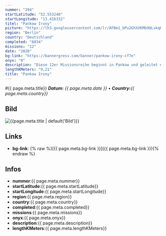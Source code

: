 ```yaml
---
nummer: "294"
startLatitude: "52.553248"
startLongitude: "13.416332"
titel: "Pankow Irony"
picture: "https://lh3.googleusercontent.com/lr/AFBm1_bPu2GhXVKMb9QLvkqKM5eZpWMK6nFU33xMpKaL7tsi7IUVMKyVrq8sAJcIUgCxFyJvtKBpKQueMiSQLRaMcT49meNztyXH1NN_wahfZgP3ejYzdUtVYuVR5z1qyaI-Jskp1xb4Lnu3RkSvOsBVJtEVAe0UaNUg7lSHvNwoRxqd2lYUlUOgipVxFeuIDYv3dvSLWlkmUvQFRE6r52RGmKMGluH3Op5S1mJXXrH5uZVrpkdXU-IUD1SoVm26IRWgaD7a5o0nZ4T5KLANQmmS-_5I8gh89zG-QB80WNgQtEa80ON_suCA2Rf0HiCM007TFANHid2UbEHFxhimgS_KLXi8w8YpIH28xF0fgNZi9dm6-Sm-f8qHecLm7RpPdJEL3568vPOBcrFkHsnANQAdYoXmejJ7E5WUSZAbRObR_cx3-hOgTZMnaWovTJ_fQcky9HUzHQAYVHE6yldSO8hBwqPtND4N8MzAAXQFBMTNBBUj6r3RrR4oYM5VhfVPOGwlvkVI5d0t7sm6ymIyJpUeIMpIWGzHlxbqGNgXNyG5ZjyOWQ13Tw_dYs8sV8HtgRAqAzFL8x3SQFdHO2vH6WtDVXeolbcRL1n4lljiZPkUrSQX6fHzdmiwVxpXxP0J_D8r2oNNMtZ3dDj6xrr1lHW-BASUlREYMzGzSEgM8tiUyq3qXJj8oDjEuRAQiLX2KrQApQl7AScA8UPwZ0bOh5BLlJ26R-yg_LMtf5f-fFdJVDNEMbZZgC9unFZclD_xeMEFGCpQ-C2w8Xj20wlN4mS-OI6TBIdcMIM9qiHUO7CbOdUnB3B2Sk_dlhHoERYb2mbJIEkVCbhj6bDyheuBALDDsWs4aVw9WgWLmHF8"
region: "Berlin"
country: "Deutschland"
completed: "6834"
missions: "12"
date: "2020"
bg-link: "https://bannergress.com/banner/pankow-irony-cf7e"
onyx: "0"
description: "Diese 12er Missionsreihe beginnt in Pankow und geleitet euch durch den Pankow Südkiez. Sie besteht aus 12 Missionen und bildet ein einmaliges Banner. Das Banner endet wo es beginnt."
lengthKMeters: "9,21"
title: "Pankow Irony"
---
```


#{{ page.meta.title}}
_**Datum:** {{ page.meta.date }} • **Country:**{{ page.meta.country}}_

## Bild
![{{page.meta.title | default('Bild')}}]({{page.meta.picture}})

## Links
- **bg-link**: {% raw %}[{{ page.meta.bg-link }}]({{ page.meta.bg-link }}){% endraw %}

## Infos
- **nummer**:{{ page.meta.nummer}}
- **startLatitude**:{{ page.meta.startLatitude}}
- **startLongitude**:{{ page.meta.startLongitude}}
- **region**:{{ page.meta.region}}
- **country**:{{ page.meta.country}}
- **completed**:{{ page.meta.completed}}
- **missions**:{{ page.meta.missions}}
- **onyx**:{{ page.meta.onyx}}
- **description**:{{ page.meta.description}}
- **lengthKMeters**:{{ page.meta.lengthKMeters}}

